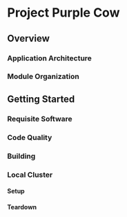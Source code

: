 # Project Purple Cow

## Overview

### Application Architecture
### Module Organization

## Getting Started

### Requisite Software
### Code Quality
### Building

### Local Cluster
#### Setup
#### Teardown
